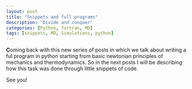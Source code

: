 ```yaml
---
layout: post
title: "Snippets and full programs"
description: "Divide and conquer"
categories: [Python, fortran, MD]
tags: [snippets, MD, Simulations, python]
---
```


**C**oming back  with this new series of posts in which we talk about writing a ful
program in python starting from basic newtonian principles of mechanics and thermodynamics. So in the next posts I will be describing how this task was done through little snippets of code.

See you!
